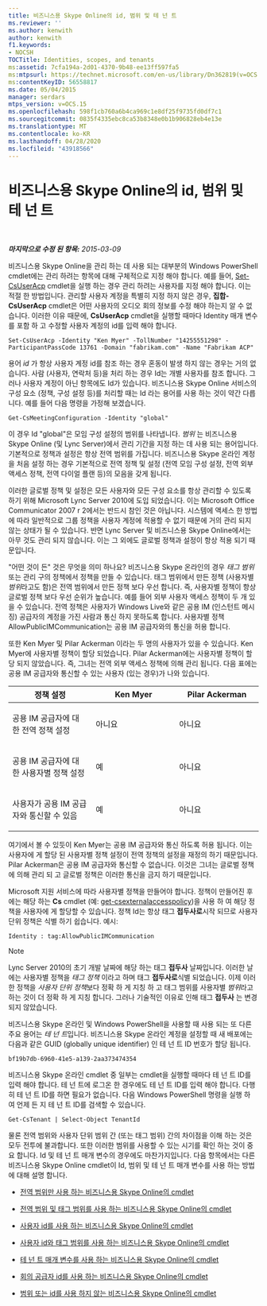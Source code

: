 ```yaml
---
title: 비즈니스용 Skype Online의 id, 범위 및 테 넌 트
ms.reviewer: ''
ms.author: kenwith
author: kenwith
f1.keywords:
- NOCSH
TOCTitle: Identities, scopes, and tenants
ms:assetid: 7cfa194a-2d01-4370-9b48-ee13ff597fa5
ms:mtpsurl: https://technet.microsoft.com/en-us/library/Dn362819(v=OCS.15)
ms:contentKeyID: 56558817
ms.date: 05/04/2015
manager: serdars
mtps_version: v=OCS.15
ms.openlocfilehash: 598f1cb760a6b4ca969c1e8df25f9735fd0df7c1
ms.sourcegitcommit: 0835f4335ebc8ca53b8348e0b1b906828eb4e13e
ms.translationtype: MT
ms.contentlocale: ko-KR
ms.lasthandoff: 04/28/2020
ms.locfileid: "43918566"
---
```

<div data-xmlns="http://www.w3.org/1999/xhtml">

<div class="topic" data-xmlns="http://www.w3.org/1999/xhtml" data-msxsl="urn:schemas-microsoft-com:xslt" data-cs="https://msdn.microsoft.com/">

<div data-asp="https://msdn2.microsoft.com/asp">

# <a name="identities-scopes-and-tenants-in-skype-for-business-online"></a>비즈니스용 Skype Online의 id, 범위 및 테 넌 트

</div>

<div id="mainSection">

<div id="mainBody">

<span> </span>

_**마지막으로 수정 된 항목:** 2015-03-09_

비즈니스용 Skype Online을 관리 하는 데 사용 되는 대부분의 Windows PowerShell cmdlet에는 관리 하려는 항목에 대해 구체적으로 지정 해야 합니다. 예를 들어, [Set-CsUserAcp](https://docs.microsoft.com/powershell/module/skype/Set-CsUserAcp) cmdlet을 실행 하는 경우 관리 하려는 사용자를 지정 해야 합니다. 이는 적절 한 방법입니다. 관리할 사용자 계정을 특별히 지정 하지 않은 경우, **집합-CsUserAcp** cmdlet은 어떤 사용자의 오디오 회의 정보를 수정 해야 하는지 알 수 없습니다. 이러한 이유 때문에, **CsUserAcp** cmdlet을 실행할 때마다 Identity 매개 변수를 포함 하 고 수정할 사용자 계정의 id를 입력 해야 합니다.

    Set-CsUserAcp -Identity "Ken Myer" -TollNumber "14255551298" -ParticipantPassCode 13761 -Domain "fabrikam.com" -Name "Fabrikam ACP"

용어 *id* 가 항상 사용자 계정 id를 참조 하는 경우 혼동이 발생 하지 않는 경우는 거의 없습니다. 사람 (사용자, 연락처 등)을 처리 하는 경우 Id는 개별 사용자를 참조 합니다. 그러나 사용자 계정이 아닌 항목에도 Id가 있습니다. 비즈니스용 Skype Online 서비스의 구성 요소 (정책, 구성 설정 등)를 처리할 때는 Id 라는 용어를 사용 하는 것이 약간 다릅니다. 예를 들어 다음 명령을 가정해 보겠습니다.

    Get-CsMeetingConfiguration -Identity "global"

이 경우 Id "global"은 모임 구성 설정의 범위를 나타냅니다. *범위* 는 비즈니스용 Skype Online (및 Lync Server)에서 관리 기간을 지정 하는 데 사용 되는 용어입니다. 기본적으로 정책과 설정은 항상 전역 범위를 가집니다. 비즈니스용 Skype 온라인 계정을 처음 설정 하는 경우 기본적으로 전역 정책 및 설정 (전역 모임 구성 설정, 전역 외부 액세스 정책, 전역 다이얼 플랜 등)의 모음을 갖게 됩니다.

이러한 글로벌 정책 및 설정은 모든 사용자와 모든 구성 요소를 항상 관리할 수 있도록 하기 위해 Microsoft Lync Server 2010에 도입 되었습니다. 이는 Microsoft Office Communicator 2007 r 2에서는 반드시 참인 것은 아닙니다. 시스템에 액세스 한 방법에 따라 일반적으로 그룹 정책을 사용자 계정에 적용할 수 없기 때문에 거의 관리 되지 않는 상태가 될 수 있습니다. 반면 Lync Server 및 비즈니스용 Skype Online에서는 아무 것도 관리 되지 않습니다. 이는 그 외에도 글로벌 정책과 설정이 항상 적용 되기 때문입니다.

"어떤 것이 든" 것은 무엇을 의미 하나요? 비즈니스용 Skype 온라인의 경우 *태그 범위*또는 관리 구의 정책에서 정책을 만들 수 있습니다. 태그 범위에서 만든 정책 (사용자별 *범위*라고도 함)은 전역 범위에서 만든 정책 보다 우선 합니다. 즉, 사용자별 정책이 항상 글로벌 정책 보다 우선 순위가 높습니다. 예를 들어 외부 사용자 액세스 정책이 두 개 있을 수 있습니다. 전역 정책은 사용자가 Windows Live와 같은 공용 IM (인스턴트 메시징) 공급자의 계정을 가진 사람과 통신 하지 못하도록 합니다. 사용자별 정책 AllowPublicIMCommunication는 공용 IM 공급자와의 통신을 허용 합니다.

또한 Ken Myer 및 Pilar Ackerman 이라는 두 명의 사용자가 있을 수 있습니다. Ken Myer에 사용자별 정책이 할당 되었습니다. Pilar Ackerman에는 사용자별 정책이 할당 되지 않았습니다. 즉, 그녀는 전역 외부 액세스 정책에 의해 관리 됩니다. 다음 표에는 공용 IM 공급자와 통신할 수 있는 사용자 (있는 경우)가 나와 있습니다.


<table>
<colgroup>
<col style="width: 33%" />
<col style="width: 33%" />
<col style="width: 33%" />
</colgroup>
<thead>
<tr class="header">
<th>정책 설정</th>
<th>Ken Myer</th>
<th>Pilar Ackerman</th>
</tr>
</thead>
<tbody>
<tr class="odd">
<td><p>공용 IM 공급자에 대 한 전역 정책 설정</p></td>
<td><p>아니요</p></td>
<td><p>아니요</p></td>
</tr>
<tr class="even">
<td><p>공용 IM 공급자에 대 한 사용자별 정책 설정</p></td>
<td><p>예</p></td>
<td><p>아니요</p></td>
</tr>
<tr class="odd">
<td><p>사용자가 공용 IM 공급자와 통신할 수 있음</p></td>
<td><p>예</p></td>
<td><p>아니요</p></td>
</tr>
</tbody>
</table>


여기에서 볼 수 있듯이 Ken Myer는 공용 IM 공급자와 통신 하도록 허용 됩니다. 이는 사용자에 게 할당 된 사용자별 정책 설정이 전역 정책의 설정을 재정의 하기 때문입니다. Pilar Ackerman은 공용 IM 공급자와 통신할 수 없습니다. 이것은 그녀는 글로벌 정책에 의해 관리 되 고 글로벌 정책은 이러한 통신을 금지 하기 때문입니다.

Microsoft 지원 서비스에 따라 사용자별 정책을 만들어야 합니다. 정책이 만들어진 후에는 해당 하는 **Cs** cmdlet (예: [get-csexternalaccesspolicy](https://docs.microsoft.com/powershell/module/skype/Grant-CsExternalAccessPolicy))을 사용 하 여 해당 정책을 사용자에 게 할당할 수 있습니다. 정책 Id는 항상 태그 **접두사로**시작 되므로 사용자 단위 정책은 식별 하기 쉽습니다. 예시:

    Identity : tag:AllowPublicIMCommunication

<div>


> [!NOTE]  
> Lync Server 2010의 초기 개발 날짜에 해당 하는 태그 <STRONG>접두사</STRONG> 날짜입니다. 이러한 날에는 사용자별 정책을 <EM>태그 정책</EM> 이라고 하며 태그 <STRONG>접두사로</STRONG>식별 되었습니다. 이제 이러한 정책을 <EM>사용자 단위 정책</EM>보다 정확 하 게 지칭 하 고 태그 범위를 사용자별 <EM>범위</EM>라고 하는 것이 더 정확 하 게 지칭 합니다. 그러나 기술적인 이유로 인해 태그 <STRONG>접두사</STRONG> 는 변경 되지 않았습니다.



</div>

비즈니스용 Skype 온라인 및 Windows PowerShell을 사용할 때 사용 되는 또 다른 주요 용어는 *테 넌 트*입니다. 비즈니스용 Skype 온라인 계정을 설정할 때 새 배포에는 다음과 같은 GUID (globally unique identifier) 인 테 넌 트 ID 번호가 할당 됩니다.

    bf19b7db-6960-41e5-a139-2aa373474354

비즈니스용 Skype 온라인 cmdlet 중 일부는 cmdlet을 실행할 때마다 테 넌 트 ID를 입력 해야 합니다. 테 넌 트에 로그온 한 경우에도 테 넌 트 ID를 입력 해야 합니다. 다행히 테 넌 트 ID를 하면 필요가 없습니다. 다음 Windows PowerShell 명령을 실행 하 여 언제 든 지 테 넌 트 ID를 검색할 수 있습니다.

    Get-CsTenant | Select-Object TenantId

물론 전역 범위와 사용자 단위 범위 간 (또는 태그 범위) 간의 차이점을 이해 하는 것은 모두 전투에 불과합니다. 또한 이러한 범위를 사용할 수 있는 시기를 확인 하는 것이 중요 합니다. Id 및 테 넌 트 매개 변수의 경우에도 마찬가지입니다. 다음 항목에서는 다른 비즈니스용 Skype Online cmdlet이 Id, 범위 및 테 넌 트 매개 변수를 사용 하는 방법에 대해 설명 합니다.

  - [전역 범위만 사용 하는 비즈니스용 Skype Online의 cmdlet](cmdlets-in-skype-for-business-online-that-use-only-the-global-scope.md)

  - [전역 범위 및 태그 범위를 사용 하는 비즈니스용 Skype Online의 cmdlet](cmdlets-in-skype-for-business-online-that-use-the-global-scope-and-the-tag-scope.md)

  - [사용자 id를 사용 하는 비즈니스용 Skype Online의 cmdlet](cmdlets-in-skype-for-business-online-that-use-a-user-identity.md)

  - [사용자 id와 태그 범위를 사용 하는 비즈니스용 Skype Online의 cmdlet](cmdlets-in-skype-for-business-online-that-use-a-user-identity-and-the-tag-scope.md)

  - [테 넌 트 매개 변수를 사용 하는 비즈니스용 Skype Online의 cmdlet](cmdlets-in-skype-for-business-online-that-use-the-tenant-parameter.md)

  - [회의 공급자 id를 사용 하는 비즈니스용 Skype Online의 cmdlet](cmdlets-in-skype-for-business-online-that-use-a-conferencing-provider-identity.md)

  - [범위 또는 id를 사용 하지 않는 비즈니스용 Skype Online의 cmdlet](cmdlets-in-skype-for-business-online-that-do-not-use-a-scope-or-an-identity.md)

</div>

<span> </span>

</div>

</div>

</div>

